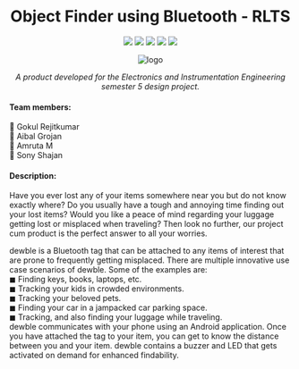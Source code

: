 <h1 align="center">Object Finder using Bluetooth - RLTS</h1>
<p align="center"> 
<img src="https://visitor-badge.glitch.me/badge?page_id=https://github.com/gokulrejith/Object-Finder-BT-RLTS/blob/main/README.md">
<img src="https://badges.pufler.dev/updated/gokulrejith/Object-Finder-BT-RLTS">
<img src="https://img.shields.io/npm/dy/gokulrejith">
<img src="https://badges.frapsoft.com/os/v1/open-source.svg?v=103" >
<img src="https://img.shields.io/badge/PRs-welcome-brightgreen.svg?style=flat">
</p>

<p align="center">
<img align="center" src = "https://github.com/gokulrejith/Object-Finder-BT-RLTS/blob/main/Images/logo.png" alt = "logo" />
</p>
<p align="center"><i>A product developed for the Electronics and Instrumentation Engineering semester 5 design project.</i></p>

#### Team members: 
🔸 Gokul Rejitkumar  <br>
🔸 Aibal Grojan      <br>
🔸 Amruta M          <br>
🔸 Sony Shajan       <br>

#### Description:
Have you ever lost any of your items somewhere near you but do not know exactly where? Do you usually have a  tough and annoying time finding out your lost items? Would you like a peace of mind regarding your luggage getting lost or misplaced when traveling? Then look no further, our project cum product is the perfect answer to all your worries. <br>

dewble is a Bluetooth tag that can be attached to any items of interest that are prone to frequently getting misplaced. There are multiple innovative use case scenarios of dewble. Some of the examples are: <br>
◼ Finding keys, books, laptops, etc. <br>
◼ Tracking your kids in crowded environments. <br>
◼ Tracking your beloved pets. <br>
◼ Finding your car in a jampacked car parking space. <br>
◼ Tracking, and also finding your luggage while traveling.<br>
dewble communicates with your phone using an Android application. Once you have attached the tag to your item, you can get to know the distance between you and your item. dewble contains a buzzer and LED that gets activated on demand for enhanced findability. 
